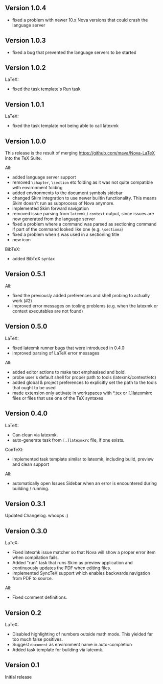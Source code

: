 ## Version 1.0.4

- fixed a problem with newer 10.x Nova versions that could crash the language server

## Version 1.0.3

- fixed a bug that prevented the language servers to be started

## Version 1.0.2

LaTeX:

- fixed the task template's Run task

## Version 1.0.1

LaTeX:

- fixed the task template not being able to call latexmk

## Version 1.0.0

This release is the result of merging https://github.com/mava/Nova-LaTeX into the TeX Suite.

All:

- added language server support
- removed `\chapter`, `\section` etc folding as it was not quite compatible with environment folding
- added environments to the document symbols sidebar
- changed Skim integration to use newer builtin functionality. This means Skim doesn't run as subprocess of Nova anymore.
- implemented Skim forward navigation
- removed issue parsing from `latexmk` / `context` output, since issues are now generated from the language server
- fixed a problem where a command was parsed as sectioning command if part of the command looked like one (e.g. `\sectiona`)
- fixed a problem when `$` was used in a sectioning title
- new icon

BibTeX:

- added BibTeX syntax

## Version 0.5.1

All:

- fixed the previously added preferences and shell probing to actually work (#2)
- improved error messages on tooling problems (e.g. when the latexmk or context executables are not found)

## Version 0.5.0

LaTeX:

- fixed latexmk runner bugs that were introduced in 0.4.0
- improved parsing of LaTeX error messages

All:

- added editor actions to make text emphasised and bold.
- probe user's default shell for proper path to tools (latexmk/context/etc)
- added global & project preferences to explicitly set the path to the tools that ought to be used
- made extension only activate in workspaces with *.tex or [.]latexmkrc files or files that use one of the TeX syntaxes

## Version 0.4.0

LaTeX:

- Can clean via latexmk.
- auto-generate task from `[.]latexmkrc` file, if one exists.

ConTeXt:

- implemented task template similar to latexmk, including build, preview and clean support

All:

- automatically open Issues Sidebar when an error is encountered during building / running.

## Version 0.3.1

Updated Changelog. whoops :)

## Version 0.3.0

LaTeX:

- Fixed latexmk issue matcher so that Nova will show a proper error item when compilation fails.
- Added "run" task that runs Skim as preview application and continuously updates the PDF when editing files.
- Implemented SyncTeX support which enables backwards navigation from PDF to source.

All:

- Fixed comment definitions.

## Version 0.2

LaTeX:

- Disabled highlighting of numbers outside math mode.
  This yielded far too much false positives.
- Suggest `document` as environment name in auto-completion
- Added task template for building via latexmk.

## Version 0.1

Initial release
